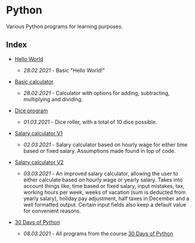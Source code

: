 # Python

Various Python programs for learning purposes.  

## Index
- [Hello World](https://github.com/davidusken/Python/blob/main/Programs/hello_world.py)
    - *28.02.2021* - Basic "Hello World!"  
  
- [Basic calculator](https://github.com/davidusken/Python/blob/main/Programs/calculator_v1.py)
    - *28.02.2021* - Calculator with options for adding, subtracting, multiplying and dividing. 
  
- [Dice program](https://github.com/davidusken/Python/blob/main/Programs/dice.py)
    - *01.03.2021* - Dice roller, with a total of 10 dice possible.  
  
- [Salary calculator V1](https://github.com/davidusken/Python/blob/main/Programs/salary_calc.py) 
    - *02.03.2021* - Salary calculator based on hourly wage for either time based or fixed salary. Assumptions made found in top of code.  
  
- [Salary calculator V2](https://github.com/davidusken/Python/blob/main/Programs/salary_calc_v2.py) 
    - *03.03.2021* - An improved salary calculator, allowing the user to either calculate based on hourly wage or yearly salary. Takes into account things like, time based or fixed salary, input mistakes, tax, working hours per week, weeks of vacation (sum is deducted from yearly salary), holiday pay adjustment, half taxes in December and a well formatted output. Certain input fields also keep a default value for convenient reasons. 

- [30 Days of Python](https://github.com/davidusken/Python/tree/main/30-Days-of-Python)
    - *08.03.2021* - All programs from the course [30 Days of Python](https://teclado.com/30-days-of-python/python-30-day-0-getting-set-up/)